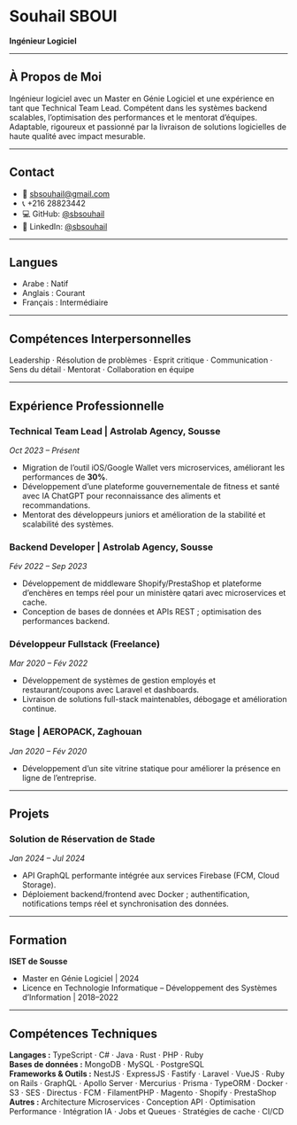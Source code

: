 # Souhail SBOUI

**Ingénieur Logiciel**

---

## À Propos de Moi

Ingénieur logiciel avec un Master en Génie Logiciel et une expérience en tant que Technical Team Lead. Compétent dans les systèmes backend scalables, l’optimisation des performances et le mentorat d’équipes. Adaptable, rigoureux et passionné par la livraison de solutions logicielles de haute qualité avec impact mesurable.

---

## Contact

- 📧 [sbsouhail@gmail.com](mailto:sbsouhail@gmail.com)
- 📞 +216 28823442
- 💻 GitHub: [@sbsouhail](https://github.com/sbsouhail)
- 🔗 LinkedIn: [@sbsouhail](https://www.linkedin.com/in/sbsouhail)

---

## Langues

- Arabe : Natif
- Anglais : Courant
- Français : Intermédiaire

---

## Compétences Interpersonnelles

Leadership · Résolution de problèmes · Esprit critique · Communication · Sens du détail · Mentorat · Collaboration en équipe

---

## Expérience Professionnelle

### Technical Team Lead | Astrolab Agency, Sousse

_Oct 2023 – Présent_

- Migration de l’outil iOS/Google Wallet vers microservices, améliorant les performances de **30%**.
- Développement d’une plateforme gouvernementale de fitness et santé avec IA ChatGPT pour reconnaissance des aliments et recommandations.
- Mentorat des développeurs juniors et amélioration de la stabilité et scalabilité des systèmes.

### Backend Developer | Astrolab Agency, Sousse

_Fév 2022 – Sep 2023_

- Développement de middleware Shopify/PrestaShop et plateforme d’enchères en temps réel pour un ministère qatari avec microservices et cache.
- Conception de bases de données et APIs REST ; optimisation des performances backend.

### Développeur Fullstack (Freelance)

_Mar 2020 – Fév 2022_

- Développement de systèmes de gestion employés et restaurant/coupons avec Laravel et dashboards.
- Livraison de solutions full-stack maintenables, débogage et amélioration continue.

### Stage | AEROPACK, Zaghouan

_Jan 2020 – Fév 2020_

- Développement d’un site vitrine statique pour améliorer la présence en ligne de l’entreprise.

---

## Projets

### Solution de Réservation de Stade

_Jan 2024 – Jul 2024_

- API GraphQL performante intégrée aux services Firebase (FCM, Cloud Storage).
- Déploiement backend/frontend avec Docker ; authentification, notifications temps réel et synchronisation des données.

---

## Formation

**ISET de Sousse**

- Master en Génie Logiciel | 2024
- Licence en Technologie Informatique – Développement des Systèmes d’Information | 2018–2022

---

## Compétences Techniques

**Langages :** TypeScript · C# · Java · Rust · PHP · Ruby  
**Bases de données :** MongoDB · MySQL · PostgreSQL  
**Frameworks & Outils :** NestJS · ExpressJS · Fastify · Laravel · VueJS · Ruby on Rails · GraphQL · Apollo Server · Mercurius · Prisma · TypeORM · Docker · S3 · SES · Directus · FCM · FilamentPHP · Magento · Shopify · PrestaShop  
**Autres :** Architecture Microservices · Conception API · Optimisation Performance · Intégration IA · Jobs et Queues · Stratégies de cache · CI/CD
